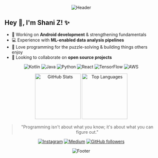 <div align="center"> 
  
  ![Header](https://capsule-render.vercel.app/api?type=waving&color=gradient&customColorList=17&section=header&height=60)
  
</div>

## Hey 👋,  I'm Shani Z! ✨
- 🔭 Working on **Android development** & strengthening fundamentals
- 💻 Experience with **ML-enabled data analysis pipelines**
- 🧩 Love programming for the puzzle-solving & building things others enjoy
- 🤝 Looking to collaborate on **open source projects**

<div align="center">

  ![Kotlin](https://img.shields.io/badge/kotlin-%237F52FF.svg?style=flat-square&logo=kotlin&logoColor=white)
  ![Java](https://img.shields.io/badge/java-%23ED8B00.svg?style=flat-square&logo=openjdk&logoColor=white)
  ![Python](https://img.shields.io/badge/python-3670A0?style=flat-square&logo=python&logoColor=ffdd54)
  ![React](https://img.shields.io/badge/react-%2320232a.svg?style=flat-square&logo=react&logoColor=%2361DAFB)
  ![TensorFlow](https://img.shields.io/badge/TensorFlow-%23FF6F00.svg?style=flat-square&logo=TensorFlow&logoColor=white)
  ![AWS](https://img.shields.io/badge/AWS-%23FF9900.svg?style=flat-square&logo=amazon-aws&logoColor=white)
  
</div>

<div align="center">
  <img src="https://github-readme-stats.vercel.app/api?username=shanizu&theme=merko&hide_border=true&include_all_commits=true&count_private=true" alt="GitHub Stats" height="150em" />
  <img src="https://github-readme-stats.vercel.app/api/top-langs/?username=shanizu&theme=merko&hide_border=true&include_all_commits=true&count_private=true&layout=compact" alt="Top Languages" height="150em" />
</div>

<div align="center">
  
  > "Programming isn't about what you know; it's about what you can figure out."
  
  [![Instagram](https://img.shields.io/badge/-Instagram-E4405F?style=flat-square&logo=instagram&logoColor=white)](https://instagram.com/shanizuniga)
  [![Medium](https://img.shields.io/badge/-Medium-12100E?style=flat-square&logo=medium&logoColor=white)](https://medium.com/@shani.zuniga)
  [![GitHub followers](https://img.shields.io/github/followers/shanizu?style=social)](https://github.com/shanizu)
  
  
  ![Footer](https://capsule-render.vercel.app/api?type=waving&color=gradient&customColorList=17&section=footer&height=60)
  
</div>
